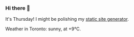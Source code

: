 ### Hi there :wave:

It's Thursday! I might be polishing my [static site generator](https://github.com/bewuethr/pandoc-bash-blog).

Weather in Toronto: sunny, at +9°C.
